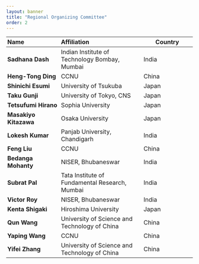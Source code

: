 ```yaml
---
layout: banner
title: "Regional Organizing Committee"
order: 2
---
```


<style>
    td:first-child { font-weight: bold }
    th, td {
        padding: 3px;
        padding-right: 5px;
        min-width: 8em;
    }
</style>

| Name                      | Affiliation                                                          | Country |
|:--------------------------|:---------------------------------------------------------------------|---------|
| Sadhana Dash              | Indian Institute of Technology Bombay, Mumbai                        | India   |
| Heng-Tong Ding            | CCNU                                                                 | China   |
| Shinichi Esumi            | University of Tsukuba                                                | Japan   |
| Taku Gunji                | University of Tokyo, CNS                                             | Japan   |
| Tetsufumi Hirano          | Sophia University                                                    | Japan   |
| Masakiyo Kitazawa         | Osaka University                                                     | Japan   |
| Lokesh Kumar              | Panjab University, Chandigarh                                        | India   |
| Feng Liu                  | CCNU                                                                 | China   |
| Bedanga Mohanty           | NISER, Bhubaneswar                                                   | India   |
| Subrat Pal                | Tata Institute of Fundamental Research, Mumbai                       | India   |
| Victor Roy                | NISER, Bhubaneswar                                                   | India   |
| Kenta Shigaki	            | Hiroshima University                                                 | Japan   |
| Qun Wang                  | University of Science and Technology of China                        | China   |
| Yaping Wang               | CCNU                                                                 | China   |
| Yifei Zhang               | University of Science and Technology of China                        | China   |
